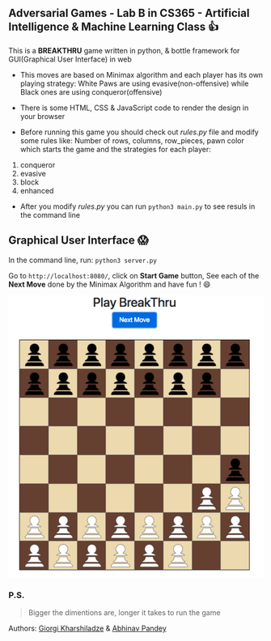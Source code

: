 ## Adversarial Games - Lab B in CS365 - Artificial Intelligence & Machine Learning Class :+1:

This is a **BREAKTHRU** game written in python, & bottle framework for GUI(Graphical User Interface) in web

- This moves are based on Minimax algorithm and each player has its own playing strategy:
	White Paws are using evasive(non-offensive) while Black ones are using conqueror(offensive)

- There is some HTML, CSS & JavaScript code to render the design in your browser

- Before running this game you should check out _rules.py_ file and modify some rules like: Number of rows, columns, row_pieces, pawn color which starts the game and the strategies for each player:

1. conqueror
2. evasive
3. block
4. enhanced

- After you modify _rules.py_ you can run `python3 main.py` to see resuls in the command line

## Graphical User Interface :scream:
In the command line, run: `python3 server.py`

Go to `http://localhost:8080/`, click on **Start Game** button, See each of the **Next Move** done by the Minimax Algorithm and have fun ! :smile:

![BreakThru](/static/img/game.png)

### P.S.
> Bigger the dimentions are, longer it takes to run the game

Authors: [Giorgi Kharshiladze](https://github.com/GiorgiKharshiladze/) & [Abhinav Pandey](https://github.com/abhinavp246)
